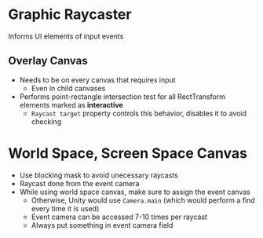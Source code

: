 # Graphic Raycaster

Informs UI elements of input events

## Overlay Canvas

- Needs to be on every canvas that requires input
  - Even in child canvases
- Performs point-rectangle intersection test for all RectTransform elements
  marked as **interactive**
  - `Raycast target` property controls this behavior, disables it to avoid
    checking

# World Space, Screen Space Canvas

- Use blocking mask to avoid unecessary raycasts
- Raycast done from the event camera
- While using world space canvas, make sure to assign the event canvas
  - Otherwise, Unity would use `Camera.main` (which would perform a find every
    time it is used)
  - Event camera can be accessed 7-10 times per raycast
  - Always put something in event camera field
